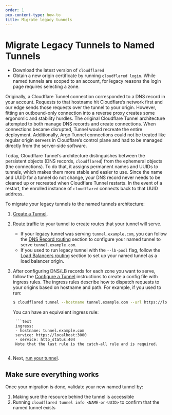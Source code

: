 ```yaml
---
order: 1
pcx-content-type: how-to
title: Migrate legacy tunnels
---
```


# Migrate Legacy Tunnels to Named Tunnels

<Aside type='note' header='Before you start'>

* Download the latest version of `cloudflared`
* Obtain a new origin certificate by running `cloudflared login`. While named tunnels are scoped to an account, for legacy reasons the login page requires selecting a zone.

</Aside>

Originally, a Cloudflare Tunnel connection corresponded to a DNS record in your account. Requests to that hostname hit Cloudflare’s network first and our edge sends those requests over the tunnel to your origin. However, fitting an outbound-only connection into a reverse proxy creates some ergonomic and stability hurdles. The original Cloudflare Tunnel architecture attempted to both manage DNS records and create connections. When connections became disrupted, Tunnel would recreate the entire deployment. Additionally, Argo Tunnel connections could not be treated like regular origin servers in Cloudflare’s control plane and had to be managed directly from the server-side software.

Today, Cloudflare Tunnel’s architecture distinguishes between the persistent objects (DNS records, `cloudflared`) from the ephemeral objects (the connections). To do that, it assigns permanent names and UUIDs to tunnels, which makes them more stable and easier to use. Since the name and UUID for a tunnel do not change, your DNS record never needs to be cleaned up or recreated when Cloudflare Tunnel restarts. In the event of a restart, the enrolled instance of `cloudflared` connects back to that UUID address.

To migrate your legacy tunnels to the named tunnels architecture:

1. [Create a Tunnel](/connections/connect-apps/install-and-setup/tunnel-guide).

1. [Route traffic](/connections/connect-apps/routing-to-tunnel) to your tunnel to create routes that your tunnel will serve.

    * If your legacy tunnel was serving `tunnel.example.com`, you can follow the [DNS Record routing](/connections/connect-apps/routing-to-tunnel/dns) section to configure your named tunnel to serve `tunnel.example.com`.
    * If you used to run legacy tunnel with the `--lb-pool` flag, follow the [Load Balancers routing](/connections/connect-apps/routing-to-tunnel/lb) section to set up your named tunnel as a load balancer origin.

1. After configuring DNS/LB records for each zone you want to serve, follow the [Configure a Tunnel](/connections/connect-apps/configuration/configuration-file) instructions to create a config file with ingress rules. The ingress rules describe how to dispatch requests to your origins based on hostname and path. For example, if you used to run:

    ```bash
   $ cloudflared tunnel --hostname tunnel.example.com --url https://localhost:3000
    ```

    You can have an equivalent ingress rule:

        ```text
        ingress:
        - hostname: tunnel.example.com
        service: https://localhost:3000
        - service: http_status:404
        Note that the last rule is the catch-all rule and is required.
    ```

1. Next, [run your tunnel](/connections/connect-apps/run-tunnel).

## Make sure everything works

Once your migration is done, validate your new named tunnel by:

1. Making sure the resource behind the tunnel is accessible
1. Running `cloudflared tunnel info <NAME-or-UUID>` to confirm that the named tunnel exists
